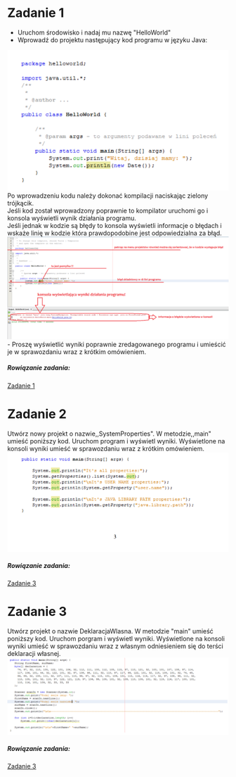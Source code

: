# Zadanie 1
- Uruchom środowisko i nadaj mu nazwę "HelloWorld"
- Wprowadź do projektu następujący kod programu w języku Java:
<img src="https://github.com/Prawy126/Java/blob/main/Laby/lab1/Kod.png">
Po wprowadzeniu kodu należy dokonać kompilacji naciskając zielony trójkącik.<br>
Jeśli kod został wprowadzony poprawnie to kompilator uruchomi go i konsola wyświetli wynik działania programu.<br>
Jeśli jednak w kodzie są błędy to konsola wyświetli informacje o błędach i wskaże linię w kodzie która prawdopodobine jest odpowiedzialna za błąd.
<img src="https://github.com/Prawy126/Java/blob/main/Laby/lab1/Poprawa.png"><br>
- Proszę wyświetlić wyniki poprawnie zredagowanego programu i umieścić je w sprawozdaniu wraz z krótkim omówieniem.

##### Rowiązanie zadania:
<a href="https://github.com/Prawy126/Java/tree/main/Laby/lab1/HelloWorld">Zadanie 1</a><br>

# Zadanie 2
Utwórz nowy projekt o nazwie,,SystemProperties". W metodzie,,main" umieść poniższy kod. 
Uruchom program i wyświetl wyniki. Wyświetlone na konsoli wyniki umieść w sprawozdaniu wraz 
z krótkim omówieniem.
<img src="https://github.com/Prawy126/Java/blob/main/Laby/lab1/zadanie2.png">

##### Rowiązanie zadania:
<a href="https://github.com/Prawy126/Java/tree/main/Laby/lab1/SystemProperties">Zadanie 3</a><br>

# Zadanie 3
Utwórz projekt o nazwie DeklaracjaWlasna. W metodzie "main" umieść poniższy kod.
Uruchom porgram i wyświetl wyniki. Wyświetlone na konsoli wyniki umieść w sprawozdaniu
wraz z własnym odniesieniem się do terści deklaracji własnej.
<img src="https://github.com/Prawy126/Java/blob/main/Laby/lab1/Deklaracja%20.png">

##### Rowiązanie zadania:
<a href="https://github.com/Prawy126/Java/tree/main/Laby/lab1/DeklaracjaWlasna">Zadanie 3</a><br>
